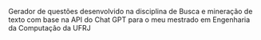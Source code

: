 Gerador de questões desenvolvido na disciplina de Busca e mineração de texto com base na API do Chat GPT para o meu mestrado em Engenharia da Computação da UFRJ
